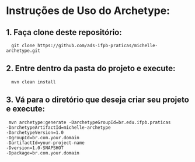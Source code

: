 # **Instruções de Uso do Archetype:**  

## 1. Faça clone deste repositório:  
  
	  git clone https://github.com/ads-ifpb-praticas/michelle-archetype.git  
    
## 2. Entre dentro da pasta do projeto e execute:  
  
	  mvn clean install  
      
## 3. Vá para o diretório que deseja criar seu projeto e execute:  
  
	 mvn archetype:generate -DarchetypeGroupId=br.edu.ifpb.praticas
    -DarchetypeArtifactId=michelle-archetype
    -DarchetypeVersion=1.0
    -DgroupId=br.com.your.domain
    -DartifactId=your-project-name
    -Dversion=1.0-SNAPSHOT
    -Dpackage=br.com.your.domain

